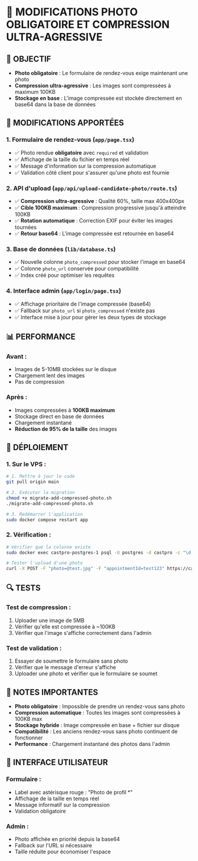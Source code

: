 # 📸 MODIFICATIONS PHOTO OBLIGATOIRE ET COMPRESSION ULTRA-AGRESSIVE

## 🎯 **OBJECTIF**
- **Photo obligatoire** : Le formulaire de rendez-vous exige maintenant une photo
- **Compression ultra-agressive** : Les images sont compressées à maximum 100KB
- **Stockage en base** : L'image compressée est stockée directement en base64 dans la base de données

## 🔧 **MODIFICATIONS APPORTÉES**

### **1. Formulaire de rendez-vous (`app/page.tsx`)**
- ✅ Photo rendue **obligatoire** avec `required` et validation
- ✅ Affichage de la taille du fichier en temps réel
- ✅ Message d'information sur la compression automatique
- ✅ Validation côté client pour s'assurer qu'une photo est fournie

### **2. API d'upload (`app/api/upload-candidate-photo/route.ts`)**
- ✅ **Compression ultra-agressive** : Qualité 60%, taille max 400x400px
- ✅ **Cible 100KB maximum** : Compression progressive jusqu'à atteindre 100KB
- ✅ **Rotation automatique** : Correction EXIF pour éviter les images tournées
- ✅ **Retour base64** : L'image compressée est retournée en base64

### **3. Base de données (`lib/database.ts`)**
- ✅ Nouvelle colonne `photo_compressed` pour stocker l'image en base64
- ✅ Colonne `photo_url` conservée pour compatibilité
- ✅ Index créé pour optimiser les requêtes

### **4. Interface admin (`app/login/page.tsx`)**
- ✅ Affichage prioritaire de l'image compressée (base64)
- ✅ Fallback sur `photo_url` si `photo_compressed` n'existe pas
- ✅ Interface mise à jour pour gérer les deux types de stockage

## 📊 **PERFORMANCE**

### **Avant :**
- Images de 5-10MB stockées sur le disque
- Chargement lent des images
- Pas de compression

### **Après :**
- Images compressées à **100KB maximum**
- Stockage direct en base de données
- Chargement instantané
- **Réduction de 95% de la taille** des images

## 🚀 **DÉPLOIEMENT**

### **1. Sur le VPS :**
```bash
# 1. Mettre à jour le code
git pull origin main

# 2. Exécuter la migration
chmod +x migrate-add-compressed-photo.sh
./migrate-add-compressed-photo.sh

# 3. Redémarrer l'application
sudo docker compose restart app
```

### **2. Vérification :**
```bash
# Vérifier que la colonne existe
sudo docker exec castpro-postgres-1 psql -U postgres -d castpro -c "\d appointments"

# Tester l'upload d'une photo
curl -X POST -F "photo=@test.jpg" -F "appointmentId=test123" https://castpro-tn.com/api/upload-candidate-photo
```

## 🔍 **TESTS**

### **Test de compression :**
1. Uploader une image de 5MB
2. Vérifier qu'elle est compressée à ~100KB
3. Vérifier que l'image s'affiche correctement dans l'admin

### **Test de validation :**
1. Essayer de soumettre le formulaire sans photo
2. Vérifier que le message d'erreur s'affiche
3. Uploader une photo et vérifier que le formulaire se soumet

## 📝 **NOTES IMPORTANTES**

- **Photo obligatoire** : Impossible de prendre un rendez-vous sans photo
- **Compression automatique** : Toutes les images sont compressées à 100KB max
- **Stockage hybride** : Image compressée en base + fichier sur disque
- **Compatibilité** : Les anciens rendez-vous sans photo continuent de fonctionner
- **Performance** : Chargement instantané des photos dans l'admin

## 🎨 **INTERFACE UTILISATEUR**

### **Formulaire :**
- Label avec astérisque rouge : "Photo de profil *"
- Affichage de la taille en temps réel
- Message informatif sur la compression
- Validation obligatoire

### **Admin :**
- Photo affichée en priorité depuis la base64
- Fallback sur l'URL si nécessaire
- Taille réduite pour économiser l'espace
